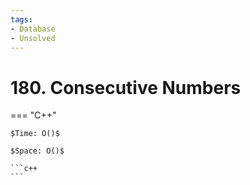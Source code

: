 ```yaml
---
tags:
- Database
- Unsolved
---
```



# 180. Consecutive Numbers

=== "C++"

    $Time: O()$

    $Space: O()$

    ```c++
    ```